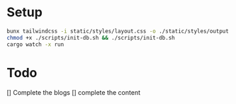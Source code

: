 # Setup 
```sh
bunx tailwindcss -i static/styles/layout.css -o ./static/styles/output.css --watch
chmod +x ./scripts/init-db.sh && ./scripts/init-db.sh
cargo watch -x run
```
# Todo
[] Complete the blogs 
[] complete the content
